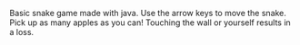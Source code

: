 Basic snake game made with java. Use the arrow keys to move the snake.
Pick up as many apples as you can! Touching the wall or yourself results in a loss.
